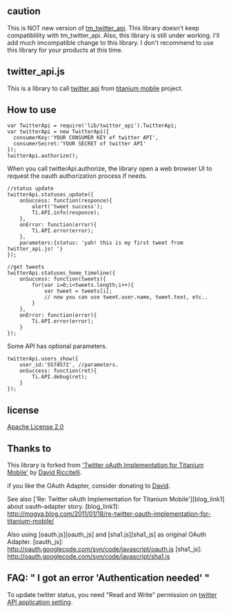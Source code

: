 caution
------------
This is NOT new version of [tm_twitter_api][tm_twitter_api]. This library doesn't keep compatiblility with tm_twitter_api.
Also, this library is still under working. I'll add much imcompatible change to this library.
I don't recommend to use this library for your products at this time.

  [tm_twitter_api]: https://github.com/mogya/tm_twitter_api

twitter\_api.js
------------

This is a library to call [twitter api][twitterapi] from [titanium mobile][tm] project.

  [twitterapi]: http://dev.twitter.com/doc
  [tm]: http://www.appcelerator.com/products/titanium-mobile-application-development/

How to use
------------

	var TwitterApi = require('lib/twitter_api').TwitterApi;
	var twitterApi = new TwitterApi({
      consumerKey:'YOUR CONSUMER KEY of twitter API',
      consumerSecret:'YOUR SECRET of twitter API'
	});
	twitterApi.authorize(); 

When you call twitterApi.authorize, the library open a web browser UI to request the oauth authorization process if needs.

	//status update
	twitterApi.statuses_update({
		onSuccess: function(responce){
			alert('tweet success');
			Ti.API.info(responce);
		},
		onError: function(error){
			Ti.API.error(error);
		},
		parameters:{status: 'yah! this is my first tweet from twitter_api.js! '}
	});

	//get tweets
	twitterApi.statuses_home_timeline({
		onSuccess: function(tweets){
			for(var i=0;i<tweets.length;i++){
				var tweet = tweets[i];
				// now you can use tweet.user.name, tweet.text, etc..
			}
		},
		onError: function(error){
			Ti.API.error(error);
		}
	});

Some API has optional parameters.

	twitterApi.users_show({
		user_id:'5574572', //parameters.
		onSuccess: function(ret){
			Ti.API.debug(ret);
		}
	});

license
------------

  [Apache License 2.0][al2]

  [al2]:http://www.apache.org/licenses/LICENSE-2.0

Thanks to
------------

 This library is forked from ['Twitter oAuth Implementation for Titanium Mobile'][oauth_link] by [David Riccitelli][david].

  [oauth_link]: http://developer.appcelerator.com/blog/2010/07/twitter-oauth-implementation-for-titanium-mobile.html
  [david]: http://ziodave.tumblr.com/

if you like the OAuth Adapter, consider donating to [David][donation].

  [donation]:https://www.paypal.com/cgi-bin/webscr?cmd=_donations&business=T5HUU4J5EQTJU&lc=IT&item_name=OAuth%20Adapter&currency_code=USD&bn=PP%2dDonationsBF%3abtn_donate_LG%2egif%3aNonHosted

 See also ['Re: Twitter oAuth Implementation for Titanium Mobile'][blog_link1] about oauth-adapter story.
  [blog_link1]: http://mogya.blog.com/2011/01/18/re-twitter-oauth-implementation-for-titanium-mobile/

 Also using [oauth.js][oauth_js] and [sha1.js][sha1_js] as original OAuth Adapter.
  [oauth_js]: http://oauth.googlecode.com/svn/code/javascript/oauth.js
  [sha1_js]: http://oauth.googlecode.com/svn/code/javascript/sha1.js

FAQ: " I got an error 'Authentication needed' "
------------

 To update twitter status, you need "Read and Write" permission on [twitter API application setting][dev_twitter_com].

 [dev_twitter_com]: https://dev.twitter.com/apps/

